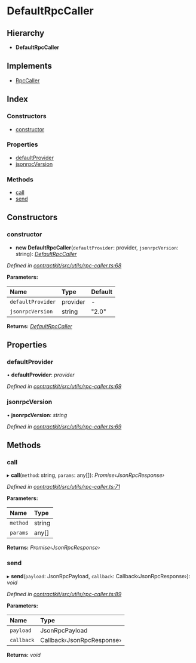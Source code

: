 # DefaultRpcCaller

## Hierarchy

* **DefaultRpcCaller**

## Implements

* [RpcCaller](../interfaces/_utils_rpc_caller_.rpccaller.md)

## Index

### Constructors

* [constructor](_utils_rpc_caller_.defaultrpccaller.md#constructor)

### Properties

* [defaultProvider](_utils_rpc_caller_.defaultrpccaller.md#defaultprovider)
* [jsonrpcVersion](_utils_rpc_caller_.defaultrpccaller.md#jsonrpcversion)

### Methods

* [call](_utils_rpc_caller_.defaultrpccaller.md#call)
* [send](_utils_rpc_caller_.defaultrpccaller.md#send)

## Constructors

### constructor

+ **new DefaultRpcCaller**\(`defaultProvider`: provider, `jsonrpcVersion`: string\): [_DefaultRpcCaller_](_utils_rpc_caller_.defaultrpccaller.md)

_Defined in_ [_contractkit/src/utils/rpc-caller.ts:68_](https://github.com/celo-org/celo-monorepo/blob/master/packages/contractkit/src/utils/rpc-caller.ts#L68)

**Parameters:**

| Name | Type | Default |
| :--- | :--- | :--- |
| `defaultProvider` | provider | - |
| `jsonrpcVersion` | string | "2.0" |

**Returns:** [_DefaultRpcCaller_](_utils_rpc_caller_.defaultrpccaller.md)

## Properties

### defaultProvider

• **defaultProvider**: _provider_

_Defined in_ [_contractkit/src/utils/rpc-caller.ts:69_](https://github.com/celo-org/celo-monorepo/blob/master/packages/contractkit/src/utils/rpc-caller.ts#L69)

### jsonrpcVersion

• **jsonrpcVersion**: _string_

_Defined in_ [_contractkit/src/utils/rpc-caller.ts:69_](https://github.com/celo-org/celo-monorepo/blob/master/packages/contractkit/src/utils/rpc-caller.ts#L69)

## Methods

### call

▸ **call**\(`method`: string, `params`: any\[\]\): _Promise‹JsonRpcResponse›_

_Defined in_ [_contractkit/src/utils/rpc-caller.ts:71_](https://github.com/celo-org/celo-monorepo/blob/master/packages/contractkit/src/utils/rpc-caller.ts#L71)

**Parameters:**

| Name | Type |
| :--- | :--- |
| `method` | string |
| `params` | any\[\] |

**Returns:** _Promise‹JsonRpcResponse›_

### send

▸ **send**\(`payload`: JsonRpcPayload, `callback`: Callback‹JsonRpcResponse›\): _void_

_Defined in_ [_contractkit/src/utils/rpc-caller.ts:89_](https://github.com/celo-org/celo-monorepo/blob/master/packages/contractkit/src/utils/rpc-caller.ts#L89)

**Parameters:**

| Name | Type |
| :--- | :--- |
| `payload` | JsonRpcPayload |
| `callback` | Callback‹JsonRpcResponse› |

**Returns:** _void_

